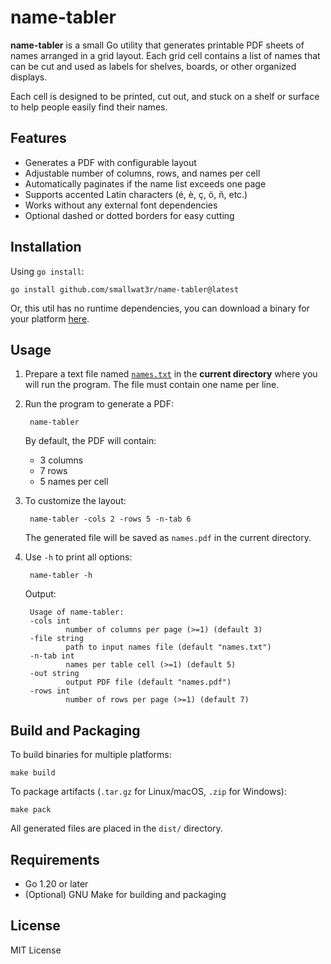 # name-tabler

**name-tabler** is a small Go utility that generates printable PDF sheets of names
arranged in a grid layout. Each grid cell contains a list of names that can be
cut and used as labels for shelves, boards, or other organized displays.

Each cell is designed to be printed, cut out, and stuck on a shelf or surface
to help people easily find their names.

## Features

- Generates a PDF with configurable layout  
- Adjustable number of columns, rows, and names per cell  
- Automatically paginates if the name list exceeds one page  
- Supports accented Latin characters (é, è, ç, ö, ñ, etc.)  
- Works without any external font dependencies  
- Optional dashed or dotted borders for easy cutting  

## Installation

Using `go install`:

    go install github.com/smallwat3r/name-tabler@latest

Or, this util has no runtime dependencies, you can download a binary for your platform
[here](https://github.com/smallwat3r/name-tabler/releases).

## Usage

1. Prepare a text file named [`names.txt`](./names.txt) in the **current directory**
   where you will run the program. The file must contain one name per line.

2. Run the program to generate a PDF:

        name-tabler

   By default, the PDF will contain:
   - 3 columns
   - 7 rows
   - 5 names per cell

3. To customize the layout:

        name-tabler -cols 2 -rows 5 -n-tab 6

   The generated file will be saved as `names.pdf` in the current directory.

4. Use `-h` to print all options:

        name-tabler -h

   Output:

        Usage of name-tabler:
        -cols int
                number of columns per page (>=1) (default 3)
        -file string
                path to input names file (default "names.txt")
        -n-tab int
                names per table cell (>=1) (default 5)
        -out string
                output PDF file (default "names.pdf")
        -rows int
                number of rows per page (>=1) (default 7)

## Build and Packaging

To build binaries for multiple platforms:

	make build

To package artifacts (`.tar.gz` for Linux/macOS, `.zip` for Windows):

	make pack

All generated files are placed in the `dist/` directory.

## Requirements

- Go 1.20 or later  
- (Optional) GNU Make for building and packaging  

## License

MIT License
